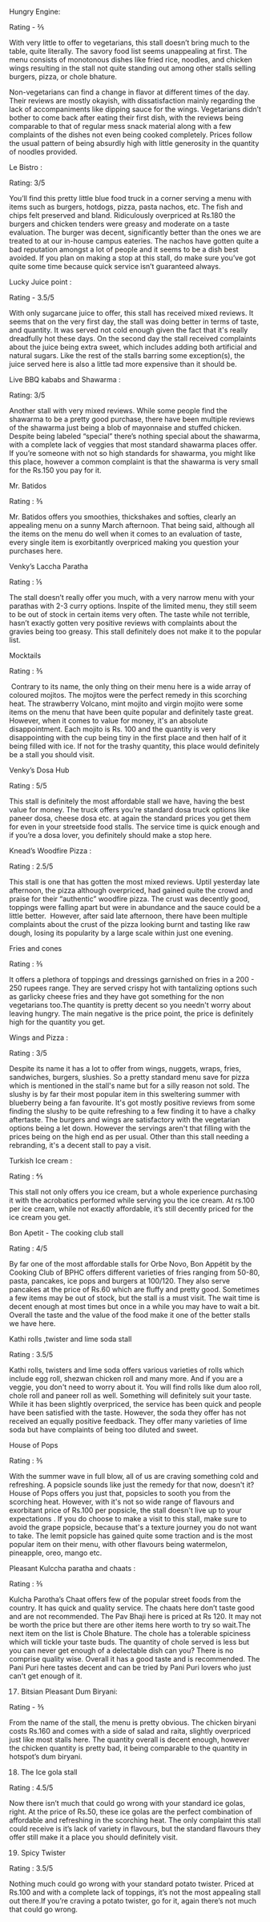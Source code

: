 




Hungry Engine:&nbsp;



Rating - ⅖&nbsp;


With very little to offer to vegetarians, this stall doesn’t bring much to the table, quite literally. The savory food list seems unappealing at first. The menu consists of monotonous dishes like fried rice, noodles, and chicken wings resulting in the stall not quite standing out among other stalls selling burgers, pizza, or chole bhature.&nbsp;


Non-vegetarians can find a change in flavor at different times of the day. Their reviews are mostly okayish, with dissatisfaction mainly regarding the lack of accompaniments like dipping sauce for the wings. Vegetarians didn’t bother to come back after eating their first dish, with the reviews being comparable to that of regular mess snack material along with a few complaints of the dishes not even being cooked completely. Prices follow the usual pattern of being absurdly high with little generosity in the quantity of noodles provided.&nbsp;



Le Bistro :&nbsp;



Rating: 3/5&nbsp;


You’ll find this pretty little blue food truck in a corner serving a menu with items such as burgers, hotdogs, pizza, pasta nachos, etc. The fish and chips felt preserved and bland. Ridiculously overpriced at Rs.180 the burgers and chicken tenders were greasy and moderate on a taste evaluation. The burger was decent, significantly better than the ones we are treated to at our in-house campus eateries. The nachos have gotten quite a bad reputation amongst a lot of people and it seems to be a dish best avoided. If you plan on making a stop at this stall, do make sure you’ve got quite some time because quick service isn’t guaranteed always.



Lucky Juice point :&nbsp;



Rating - 3.5/5&nbsp;


With only sugarcane juice to offer, this stall has received mixed reviews. It seems that on the very first day, the stall was doing better in terms of taste, and quantity. It was served not cold enough given the fact that it's really dreadfully hot these days. On the second day the stall received complaints about the juice being extra sweet, which includes adding both artificial and natural sugars. Like the rest of the stalls barring some exception(s), the juice served here is also a little tad more expensive than it should be.



Live BBQ kababs and Shawarma :



Rating: 3/5


Another stall with very mixed reviews. While some people find the shawarma to be a pretty good purchase, there have been multiple reviews of the shawarma just being a blob of mayonnaise and stuffed chicken. Despite being labeled “special” there’s nothing special about the shawarma, with a complete lack of veggies that most standard shawarma places offer. If you’re someone with not so high standards for shawarma, you might like this place, however a common complaint is that the shawarma is very small for the Rs.150 you pay for it.&nbsp;



Mr. Batidos&nbsp;



Rating : ⅗


Mr. Batidos offers you smoothies, thickshakes and softies, clearly an appealing menu on a sunny March afternoon. That being said, although all the items on the menu do well when it comes to an evaluation of taste, every single item is exorbitantly overpriced making you question your purchases here.&nbsp;



Venky’s Laccha Paratha



Rating : ⅕


The stall doesn’t really offer you much, with a very narrow menu with your parathas with 2-3 curry options. Inspite of the limited menu, they still seem to be out of stock in certain items very often. The taste while not terrible, hasn’t exactly gotten very positive reviews with complaints about the gravies being too greasy. This stall definitely does not make it to the popular list.



Mocktails&nbsp;



Rating : ⅗


&nbsp;Contrary to its name, the only thing on their menu here is a wide array of coloured mojitos. The mojitos were the perfect remedy in this scorching heat. The strawberry Volcano, mint mojito and virgin mojito were some items on the menu that have been quite popular and definitely taste great. However, when it comes to value for money, it's an absolute disappointment. Each mojito is Rs. 100 and the quantity is very&nbsp; disappointing with the cup being tiny in the first place and then half of it being filled with ice. If not for the trashy quantity, this place would definitely be a stall you should visit.&nbsp;



Venky’s Dosa Hub



Rating : 5/5


This stall is definitely the most affordable stall we have, having the best value for money. The truck offers you’re standard dosa truck options like paneer dosa, cheese dosa etc. at again the standard prices you get them for even in your streetside food stalls. The service time is quick enough and if you’re a dosa lover, you definitely should make a stop here.



Knead’s Woodfire Pizza :



Rating : 2.5/5


This stall is one that has gotten the most mixed reviews. Uptil yesterday late afternoon, the pizza although overpriced, had gained quite the crowd and praise for their “authentic” woodfire pizza. The crust was decently good, toppings were falling apart but were in abundance and the sauce could be a little better.&nbsp; However, after said late afternoon, there have been multiple complaints about the crust of the pizza looking burnt and tasting like raw dough, losing its popularity by a large scale within just one evening.



Fries and cones



Rating : ⅗


It offers a plethora of toppings and dressings garnished on fries in a 200 - 250 rupees range. They are served crispy hot with tantalizing options such as garlicky cheese fries and they have got something for the non vegetarians too.The quantity is pretty decent so you needn't worry about leaving hungry. The main negative is the price point, the price is definitely high for the quantity you get.



Wings and Pizza :&nbsp;



Rating : 3/5


Despite its name it has a lot to offer from wings, nuggets, wraps, fries, sandwiches, burgers, slushies. So a pretty standard menu save for pizza which is mentioned in the stall's name but for a silly reason not sold. The slushy is by far their most popular item in this sweltering summer with blueberry being a fan favourite. It's got mostly positive reviews from some finding the slushy to be quite refreshing to a few finding it to have a chalky aftertaste. The burgers and wings are satisfactory with the vegetarian options being a let down. However the servings aren't that filling with the prices being on the high end as per usual. Other than this stall needing a rebranding, it's a decent stall to pay a visit.



Turkish Ice cream :&nbsp;



Rating : ⅘


This stall not only offers you ice cream, but a whole experience purchasing it with the acrobatics performed while serving you the ice cream. At rs.100 per ice cream, while not exactly affordable, it’s still decently priced for the ice cream you get.



Bon Apetit - The cooking club stall



Rating : 4/5


By far one of the most affordable stalls for Orbe Novo, Bon Appétit by the Cooking Club of BPHC offers different varieties of fries ranging from 50-80, pasta, pancakes, ice pops and burgers at 100/120. They also serve pancakes at the price of Rs.60 which are fluffy and pretty good. Sometimes a few items may be out of stock, but the stall is a must visit. The wait time is decent enough at most times but once in a while you may have to wait a bit. Overall the taste and the value of the food make it one of the better stalls we have here. 



Kathi rolls ,twister and lime soda stall&nbsp;



Rating : 3.5/5


Kathi rolls, twisters and lime soda offers various varieties of rolls which include egg roll, shezwan chicken roll and many more. And if you are a veggie, you don't need to worry about it. You will find rolls like dum aloo roll, chole roll and paneer roll as well. Something will definitely suit your taste. While it has been slightly overpriced, the service has been quick and people have been satisfied with the taste. However, the soda they offer has not received an equally positive feedback. They offer many varieties of lime soda but have complaints of being too diluted and sweet.&nbsp;



House of Pops



Rating : ⅗


With the summer wave in full blow, all of us are craving something cold and refreshing. A popsicle sounds like just the remedy for that now, doesn't it? House of Pops offers you just that, popsicles to sooth you from the scorching heat. However, with it's not so wide range of flavours and exorbitant price of Rs.100 per popsicle, the stall doesn't live up to your expectations . If you do choose to make a visit to this stall, make sure to avoid the grape popsicle, because that's a texture journey you do not want to take. The lemit popsicle has gained quite some traction and is the most popular item on their menu, with other flavours being watermelon, pineapple, oreo, mango etc.



Pleasant Kulccha paratha and chaats :&nbsp;



Rating : ⅗&nbsp;


Kulcha Parotha’s Chaat offers few of the popular street foods from the country. It has quick and quality service. The chaats here don’t taste good and are not recommended. The Pav Bhaji here is priced at Rs 120. It may not be worth the price but there are other items here worth to try so wait.The next item on the list is Chole Bhature. The chole has a tolerable spiciness which will tickle your taste buds. The quantity of chole served is less but you can never get enough of a delectable dish can you? There is no comprise quality wise. Overall it has a good taste and is recommended. The Pani Puri here tastes decent and can be tried by Pani Puri lovers who just can't get enough of it.


17. Bitsian Pleasant Dum Biryani:


Rating - ⅗


From the name of the stall, the menu is pretty obvious. The chicken biryani costs Rs.160 and comes with a side of salad and raita, slightly overpriced just like most stalls here. The quantity overall is decent enough, however the chicken quantity is pretty bad, it being comparable to the quantity in hotspot’s dum biryani.


18. The Ice gola stall


Rating : 4.5/5


Now there isn’t much that could go wrong with your standard ice golas, right. At the price of Rs.50, these ice golas are the perfect combination of affordable and refreshing in the scorching heat. The only complaint this stall could receive is it’s lack of variety in flavours, but the standard flavours they offer still make it a place you should definitely visit.


19. Spicy Twister


Rating : 3.5/5


Nothing much could go wrong with your standard potato twister. Priced at Rs.100 and with a complete lack of toppings, it’s not the most appealing stall out there.If you’re craving a potato twister, go for it, again there’s not much that could go wrong.&nbsp;

